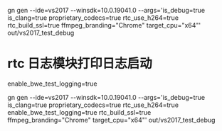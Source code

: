 gn gen --ide=vs2017 --winsdk=10.0.19041.0 --args='is_debug=true is_clang=true proprietary_codecs=true rtc_use_h264=true rtc_build_ssl=true ffmpeg_branding=\"Chrome\" target_cpu=\"x64\"' out/vs2017_test_debug


# rtc 日志模块打印日志启动

enable_bwe_test_logging=true


gn gen --ide=vs2017 --winsdk=10.0.19041.0 --args='is_debug=true is_clang=true proprietary_codecs=true rtc_use_h264=true enable_bwe_test_logging=true rtc_build_ssl=true ffmpeg_branding=\"Chrome\" target_cpu=\"x64\"' out/vs2017_test_debug
